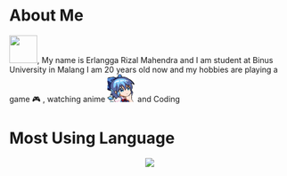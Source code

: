 # About Me

<img src="https://media.tenor.com/images/acc4116372dcc4b342cb1a00ae657151/tenor.gif" width="50px" height="50px">, My name is Erlangga Rizal Mahendra and I am student at Binus University in Malang
 I am 20 years old now  and my hobbies are playing a game 🎮 , watching anime <img src ="https://github.com/Erlangga-stonks/Erlangga-stonks/blob/main/Just%20picture/5628_cirno_thinking.png" width="50px">
 and Coding
   
  
 
 # Most Using Language
 
 <div align="center">
  <img src="https://github-readme-stats.vercel.app/api/top-langs/?username=Erlangga-stonks&theme=blue-green">
  </div>
  

 

